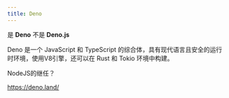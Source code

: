 ```yaml
---
title: Deno
---
```


是 **Deno** 不是 **Deno.js**

Deno 是一个 JavaScript 和 TypeScript 的综合体，具有现代语言且安全的运行时环境，使用V8引擎，还可以在 Rust 和 Tokio 环境中构建。

NodeJS的继任？

https://deno.land/
